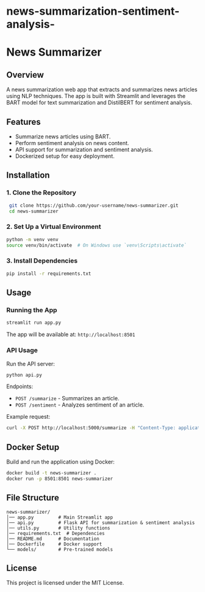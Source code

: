 # news-summarization-sentiment-analysis-
# News Summarizer

## Overview
A news summarization web app that extracts and summarizes news articles using NLP techniques. The app is built with Streamlit and leverages the BART model for text summarization and DistilBERT for sentiment analysis.

## Features
- Summarize news articles using BART.
- Perform sentiment analysis on news content.
- API support for summarization and sentiment analysis.
- Dockerized setup for easy deployment.

## Installation

### 1. Clone the Repository
```sh
 git clone https://github.com/your-username/news-summarizer.git
 cd news-summarizer
```

### 2. Set Up a Virtual Environment
```sh
python -m venv venv
source venv/bin/activate  # On Windows use `venv\Scripts\activate`
```

### 3. Install Dependencies
```sh
pip install -r requirements.txt
```

## Usage

### Running the App
```sh
streamlit run app.py
```
The app will be available at: `http://localhost:8501`

### API Usage
Run the API server:
```sh
python api.py
```
Endpoints:
- `POST /summarize` - Summarizes an article.
- `POST /sentiment` - Analyzes sentiment of an article.

Example request:
```sh
curl -X POST http://localhost:5000/summarize -H "Content-Type: application/json" -d '{"text": "Your news article here."}'
```

## Docker Setup
Build and run the application using Docker:
```sh
docker build -t news-summarizer .
docker run -p 8501:8501 news-summarizer
```

## File Structure
```
news-summarizer/
│── app.py         # Main Streamlit app
│── api.py         # Flask API for summarization & sentiment analysis
│── utils.py       # Utility functions
│── requirements.txt  # Dependencies
│── README.md      # Documentation
│── Dockerfile     # Docker support
└── models/        # Pre-trained models
```

## License
This project is licensed under the MIT License.
